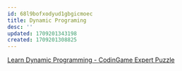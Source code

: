 ```yaml
---
id: 68l9bofxodyud1gbgicmoec
title: Dynamic Programing
desc: ''
updated: 1709201343198
created: 1709201308825
---
```


[Learn Dynamic Programming - CodinGame Expert Puzzle](https://www.youtube.com/watch?v=pbYcH4yer3I)